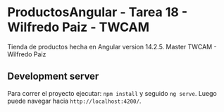# ProductosAngular - Tarea 18 - Wilfredo Paiz - TWCAM

Tienda de productos hecha en Angular version 14.2.5.
Master TWCAM - Wilfredo Paiz

## Development server

Para correr el proyecto ejecutar:
`npm install` y seguido `ng serve`. Luego puede navegar hacia `http://localhost:4200/`.
